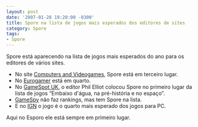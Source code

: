 ```yaml
---
layout: post
date: '2007-01-28 19:20:00 -0300'
title: Spore na lista de jogos mais esperados dos editores de sites
category: Spore
tags:
- Spore
---
```

Spore está aparecendo na lista de jogos mais esperados do ano para os editores de vários sites. 

- No site [Computers and Videogames](http://www.computerandvideogames.com/article.php?id=152561), Spore está em terceiro lugar.
- No [Eurogamer](http://www.eurogamer.net/article.php?article_id=71408) está em quarto.
- No [GameSpot UK](http://www.gamespot.com/features/6164303/p-4.html), o editor Phil Elliot colocou Spore no primeiro lugar da lista de jogos “Embaixo d'água, na pré-história e no espaço”.
- [GameSpy](http://mostwanted.gamespy.com/2007/05.html) não faz rankings, mas tem Spore na lista.
- E no [IGN](http://pc.ign.com/articles/757/757572p2.html) o jogo é o quarto mais esperado dos jogos para PC.

Aqui no Esporo ele está sempre em primeiro lugar.